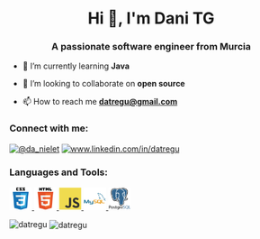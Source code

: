 <h1 align="center">Hi 👋, I'm Dani TG</h1>
<h3 align="center">A passionate software engineer from Murcia</h3>

- 🌱 I’m currently learning **Java**

- 👯 I’m looking to collaborate on **open source**

- 📫 How to reach me **datregu@gmail.com**

<h3 align="left">Connect with me:</h3>
<p align="left">
<a href="https://twitter.com/@da_nielet" target="blank"><img align="center" src="https://raw.githubusercontent.com/rahuldkjain/github-profile-readme-generator/master/src/images/icons/Social/twitter.svg" alt="@da_nielet" height="30" width="40" /></a>
<a href="https://linkedin.com/in/www.linkedin.com/in/datregu" target="blank"><img align="center" src="https://raw.githubusercontent.com/rahuldkjain/github-profile-readme-generator/master/src/images/icons/Social/linked-in-alt.svg" alt="www.linkedin.com/in/datregu" height="30" width="40" /></a>
</p>

<h3 align="left">Languages and Tools:</h3>
<p align="left"> <a href="https://www.w3schools.com/css/" target="_blank" rel="noreferrer"> <img src="https://raw.githubusercontent.com/devicons/devicon/master/icons/css3/css3-original-wordmark.svg" alt="css3" width="40" height="40"/> </a> <a href="https://www.w3.org/html/" target="_blank" rel="noreferrer"> <img src="https://raw.githubusercontent.com/devicons/devicon/master/icons/html5/html5-original-wordmark.svg" alt="html5" width="40" height="40"/> </a> <a href="https://developer.mozilla.org/en-US/docs/Web/JavaScript" target="_blank" rel="noreferrer"> <img src="https://raw.githubusercontent.com/devicons/devicon/master/icons/javascript/javascript-original.svg" alt="javascript" width="40" height="40"/> </a> <a href="https://www.mysql.com/" target="_blank" rel="noreferrer"> <img src="https://raw.githubusercontent.com/devicons/devicon/master/icons/mysql/mysql-original-wordmark.svg" alt="mysql" width="40" height="40"/> </a> <a href="https://www.postgresql.org" target="_blank" rel="noreferrer"> <img src="https://raw.githubusercontent.com/devicons/devicon/master/icons/postgresql/postgresql-original-wordmark.svg" alt="postgresql" width="40" height="40"/> </a> </p>

<p><img align="left" src="https://github-readme-stats.vercel.app/api/top-langs?username=datregu&show_icons=true&locale=en&layout=compact" alt="datregu" /></p>

<p>&nbsp;<img align="center" src="https://github-readme-stats.vercel.app/api?username=datregu&show_icons=true&locale=en" alt="datregu" /></p>

